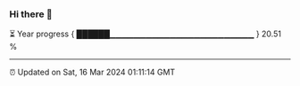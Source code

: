 ### Hi there 👋

⏳ Year progress { ██████▁▁▁▁▁▁▁▁▁▁▁▁▁▁▁▁▁▁▁▁▁▁▁▁ } 20.51 %

---

⏰ Updated on Sat, 16 Mar 2024 01:11:14 GMT


